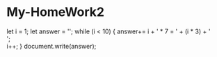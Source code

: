 # My-HomeWork2
let i = 1; 
let answer = '';
while (i < 10) {
  answer+= i + ' * 7 = ' + (i * 3) + '<br>';  
  i++;
}
document.write(answer);
